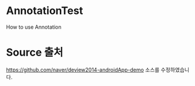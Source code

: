 # AnnotationTest
How to use Annotation

# Source 출처
https://github.com/naver/deview2014-androidApp-demo 소스를 수정하였습니다.


